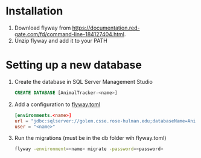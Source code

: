 # Installation
1. Download flyway from https://documentation.red-gate.com/fd/command-line-184127404.html.
2. Unzip flyway and add it to your PATH

# Setting up a new database
1. Create the database in SQL Server Management Studio
    ```sql
    CREATE DATABASE [AnimalTracker-<name>]
    ```
2. Add a configuration to [flyway.toml](flyway.toml)
    ```toml
    [environments.<name>]
    url = "jdbc:sqlserver://golem.csse.rose-hulman.edu;databaseName=AnimalTracker-<name>;encrypt=false"
    user = "<name>"
    ```
3. Run the migrations (must be in the db folder wih flyway.toml)
    ```sh
    flyway -environment=<name> migrate -password=<password>
    ```
